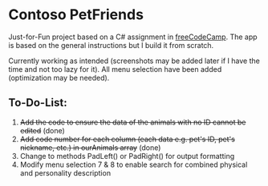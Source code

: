 # Contoso PetFriends
Just-for-Fun project based on a C# assignment in [freeCodeCamp](https://www.freecodecamp.org/). The app is based on the general instructions but I build it from scratch.

Currently working as intended (screenshots may be added later if I have the time and not too lazy for it). All menu selection have been added (optimization may be needed).

## To-Do-List:
1. ~~Add the code to ensure the data of the animals with no ID cannot be edited~~ (done)
2. ~~Add code number for each column (each data e.g. pet's ID, pet's nickname, etc.) in ourAnimals array~~ (done)
3. Change to methods PadLeft() or PadRight() for output formatting
4. Modify menu selection 7 & 8 to enable search for combined physical and personality description